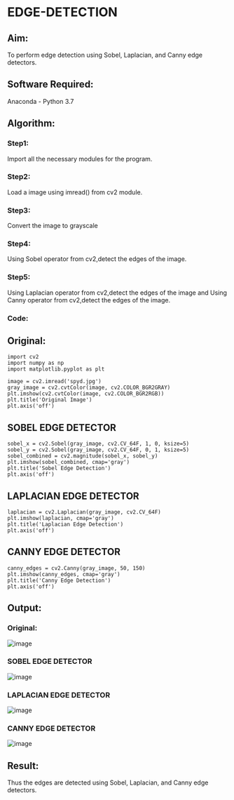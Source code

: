 # EDGE-DETECTION
## Aim:
To perform edge detection using Sobel, Laplacian, and Canny edge detectors.

## Software Required:
Anaconda - Python 3.7

## Algorithm:
### Step1:
Import all the necessary modules for the program.

### Step2:
Load a image using imread() from cv2 module.

### Step3:
Convert the image to grayscale

### Step4:
Using Sobel operator from cv2,detect the edges of the image.

### Step5:

Using Laplacian operator from cv2,detect the edges of the image and Using Canny operator from cv2,detect the edges of the image.

### Code:
## Original:
```
import cv2
import numpy as np
import matplotlib.pyplot as plt

image = cv2.imread('spyd.jpg')
gray_image = cv2.cvtColor(image, cv2.COLOR_BGR2GRAY)
plt.imshow(cv2.cvtColor(image, cv2.COLOR_BGR2RGB))
plt.title('Original Image')
plt.axis('off')
```
## SOBEL EDGE DETECTOR
```
sobel_x = cv2.Sobel(gray_image, cv2.CV_64F, 1, 0, ksize=5) 
sobel_y = cv2.Sobel(gray_image, cv2.CV_64F, 0, 1, ksize=5)  
sobel_combined = cv2.magnitude(sobel_x, sobel_y)  
plt.imshow(sobel_combined, cmap='gray')
plt.title('Sobel Edge Detection')
plt.axis('off')
```
## LAPLACIAN EDGE DETECTOR
```
laplacian = cv2.Laplacian(gray_image, cv2.CV_64F)
plt.imshow(laplacian, cmap='gray')
plt.title('Laplacian Edge Detection')
plt.axis('off')
```
## CANNY EDGE DETECTOR
```
canny_edges = cv2.Canny(gray_image, 50, 150)
plt.imshow(canny_edges, cmap='gray')
plt.title('Canny Edge Detection')
plt.axis('off')  
```

## Output:
### Original:
![image](https://github.com/user-attachments/assets/e641dfc8-844a-4bf4-8b78-3b68273b3e10)

### SOBEL EDGE DETECTOR
![image](https://github.com/user-attachments/assets/97943629-bf83-45e8-893a-c9746f6e2166)

### LAPLACIAN EDGE DETECTOR
![image](https://github.com/user-attachments/assets/e2d0f3d1-cb0b-408b-8aed-b7d716455083)


### CANNY EDGE DETECTOR
![image](https://github.com/user-attachments/assets/fd08e18e-3443-4b12-a4d0-29b00ca95e72)


## Result:
Thus the edges are detected using Sobel, Laplacian, and Canny edge detectors.
